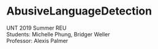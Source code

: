 # AbusiveLanguageDetection
UNT 2019 Summer REU  
Students: Michelle Phung, Bridger Weller  
Professor: Alexis Palmer
